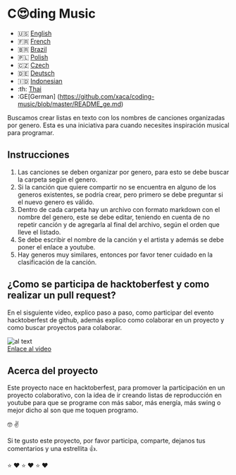 # C:heart_eyes:ding Music

* :us: [English](https://github.com/xaca/coding-music/blob/master/README_en.md)
* :fr: [French](https://github.com/xaca/coding-music/blob/master/README_fr.md)
* <span>&#x1f1e7;&#x1f1f7;</span> [Brazil](https://github.com/xaca/coding-music/blob/master/README_pt-br.md)
* 🇵🇱 [Polish](https://github.com/xaca/coding-music/blob/master/README_pl.md)
* 🇨🇿 [Czech](https://github.com/xaca/coding-music/blob/master/README_czech.md)
* 🇩🇪 [Deutsch](https://github.com/xaca/coding-music/blob/master/README_de.md)
* 🇮🇩 [Indonesian](https://github.com/xaca/coding-music/blob/master/README_id.md)
* :th: [Thai](https://github.com/xaca/coding-music/blob/master/README_th.md)
* :GE[German] (https://github.com/xaca/coding-music/blob/master/README_ge.md)

Buscamos crear listas en texto con los nombres de canciones organizadas por genero. Esta es una iniciativa para cuando necesites inspiración musical para programar.

## Instrucciones

1. Las canciones se deben organizar por genero, para esto se debe buscar la carpeta según el genero.
2. Si la canción que quiere compartir no se encuentra en alguno de los generos existentes, se podría crear, pero primero se debe preguntar si el nuevo genero es válido.
3. Dentro de cada carpeta hay un archivo con formato markdown con el nombre del genero, este se debe editar, teniendo en cuenta de no repetir canción y de agregarla al final del archivo, según el orden que lleve el listado.
4. Se debe escribir el nombre de la canción y el artista y además se debe poner el enlace a youtube.
5. Hay generos muy similares, entonces por favor tener cuidado en la clasificación de la canción.

## ¿Como se participa de hacktoberfest y como realizar un pull request?

En el sisguiente video, explico paso a paso, como participar del evento hacktoberfest de github, además explico como colaborar en un proyecto y como buscar proyectos para colaborar.

![al text](https://i.ytimg.com/vi/8MQN0U1AwgU/hqdefault.jpg "Video youtube") <br>
[Enlace al video](https://www.youtube.com/watch?v=8MQN0U1AwgU)

## Acerca del proyecto

Este proyecto nace en hacktoberfest, para promover la participación en un proyecto colaborativo, con la idea de ir creando listas de reproducción en youtube para que se programe con más sabor, más energía, más swing o mejor dicho al son que  me toquen programo.

:nerd_face: :v:

Si te gusto este proyecto, por favor participa, comparte, dejanos tus comentarios y una estrellita :thumbsup:.

:star: :heart: :star: :heart: :star: :heart: 

